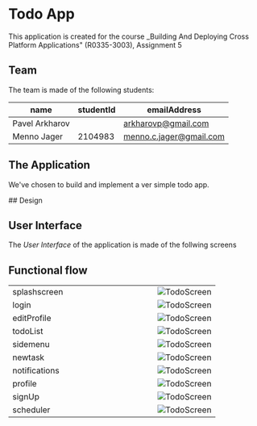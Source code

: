 # Todo App

This application is created for the course _Building And Deploying Cross Platform Applications" (R0335-3003), Assignment 5

## Team

The team is made of the following students:

| name           | studentId | emailAddress            |
|----------------|-----------|-------------------------|
| Pavel Arkharov |           | arkharovp@gmail.com     |
| Menno Jager    |  2104983  | menno.c.jager@gmail.com |

## The Application

We've chosen to build and implement a ver simple todo app.

## Design

## User Interface

The _User Interface_ of the application is made of the follwing screens


## Functional flow


<!-- prettier-ignore-start -->
<!-- markdownlint-disable -->
<table>
    <tr>
        <td>
            splashscreen
        </td>
        <td> </td>
        <td>
            <img style="max-width: 350px"  src="./readme/assets/screens/screen_10.png" alt="TodoScreen" />
        </td>
    </tr>
    <tr>
        <td>
            login
        </td>
        <td> </td>
        <td>
            <img style="max-width: 350px"  src="./readme/assets/screens/screen_1.png" alt="TodoScreen" />
        </td>
    </tr>
    <tr>
        <td>
            editProfile
        </td>
        <td> </td>
        <td>
            <img style="max-width: 350px"  src="./readme/assets/screens/screen_2.png" alt="TodoScreen" />
        </td>
    </tr>
    <tr>
        <td>
            todoList
        </td>
        <td> </td>
        <td>
            <img style="max-width: 350px"  src="./readme/assets/screens/screen_3.png" alt="TodoScreen" />
        </td>
    </tr>
    <tr>
        <td>
            sidemenu
        </td>
        <td> </td>
        <td>
            <img style="max-width: 350px"  src="./readme/assets/screens/screen_4.png" alt="TodoScreen" />
        </td>
    </tr>
    <tr>
        <td>
            newtask
        </td>
        <td> </td>
        <td>
            <img style="max-width: 350px"  src="./readme/assets/screens/screen_5.png" alt="TodoScreen" />
        </td>
    </tr>
    <tr>
        <td>
            notifications
        </td>
        <td> </td>
        <td>
            <img style="max-width: 350px"  src="./readme/assets/screens/screen_6.png" alt="TodoScreen" />
        </td>
    </tr>
    <tr>
        <td>
            profile
        </td>
        <td> </td>
        <td>
            <img style="max-width: 350px"  src="./readme/assets/screens/screen_7.png" alt="TodoScreen" />
        </td>
    </tr>
    <tr>
        <td>
            signUp
        </td>
        <td> </td>
        <td>
            <img style="max-width: 350px"  src="./readme/assets/screens/screen_8.png" alt="TodoScreen" />
        </td>
    </tr>
    <tr>
        <td>
            scheduler
        </td>
        <td> </td>
        <td width = 30%>
            <img   src="./readme/assets/screens/screen_9.png" alt="TodoScreen" />
        </td>
    </tr>
</table>

<!-- markdownlint-restore -->
<!-- prettier-ignore-end -->

